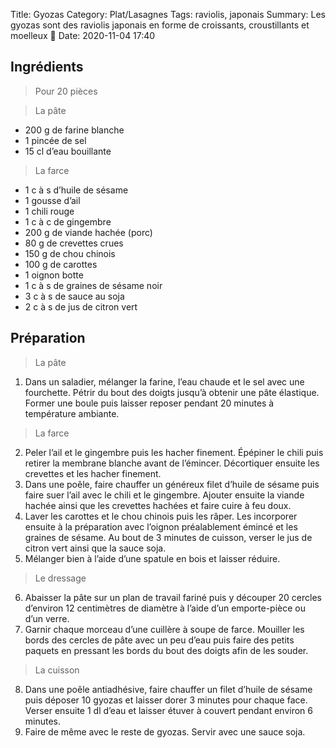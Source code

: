 Title: Gyozas
Category: Plat/Lasagnes
Tags: raviolis, japonais
Summary: Les gyozas sont des raviolis japonais en forme de croissants, croustillants et moelleux 🥟
Date:  2020-11-04 17:40

## Ingrédients
> Pour 20 pièces

> La pâte

- 200 g de farine blanche
- 1 pincée de sel
- 15 cl d’eau bouillante

> La farce

- 1 c à s d’huile de sésame 
- 1 gousse d’ail 
- 1 chili rouge 
- 1 c à c de gingembre 
- 200 g de viande hachée (porc)
- 80 g de crevettes crues 
- 150 g de chou chinois 
- 100 g de carottes 
- 1 oignon botte 
- 1 c à s de graines de sésame noir
- 3 c à s de sauce au soja
- 2 c à s de jus de citron vert

## Préparation
> La pâte

1. Dans un saladier, mélanger la farine, l’eau chaude et le sel avec une fourchette. Pétrir du bout des doigts jusqu’à obtenir une pâte élastique. Former une boule puis laisser reposer pendant 20 minutes à température ambiante.

> La farce

2. Peler l’ail et le gingembre puis les hacher finement. Épépiner le chili puis retirer la membrane blanche avant de l’émincer. Décortiquer ensuite les crevettes et les hacher finement.
3. Dans une poêle, faire chauffer un généreux filet d’huile de sésame puis faire suer l’ail avec le chili et le gingembre. Ajouter ensuite la viande hachée ainsi que les crevettes hachées et faire cuire à feu doux.
4. Laver les carottes et le chou chinois puis les râper. Les incorporer ensuite à la préparation avec l’oignon préalablement émincé et les graines de sésame. Au bout de 3 minutes de cuisson, verser le jus de citron vert ainsi que la sauce soja.
5. Mélanger bien à l’aide d’une spatule en bois et laisser réduire.

> Le dressage

6. Abaisser la pâte sur un plan de travail fariné puis y découper 20 cercles d’environ 12 centimètres de diamètre à l’aide d’un emporte-pièce ou d’un verre.
7. Garnir chaque morceau d’une cuillère à soupe de farce. Mouiller les bords des cercles de pâte avec un peu d’eau puis faire des petits paquets en pressant les bords du bout des doigts afin de les souder.

> La cuisson

8. Dans une poêle antiadhésive, faire chauffer un filet d’huile de sésame puis déposer 10 gyozas et laisser dorer 3 minutes pour chaque face. Verser ensuite 1 dl d’eau et laisser étuver à couvert pendant environ 6 minutes.
9. Faire de même avec le reste de gyozas. Servir avec une sauce soja.